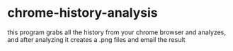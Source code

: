 # chrome-history-analysis
this program grabs all the history from your chrome browser and analyzes, and after analyzing it creates a .png files and email the result
